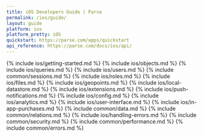 ```yaml
---
title: iOS Developers Guide | Parse
permalink: /ios/guide/
layout: guide
platform: ios
platform_pretty: iOS
quickstart: https://parse.com/apps/quickstart
api_reference: https://parse.com/docs/ios/api/
---
```


{% include ios/getting-started.md %}
{% include ios/objects.md %}
{% include ios/queries.md %}
{% include ios/users.md %}
{% include common/sessions.md %}
{% include ios/roles.md %}
{% include ios/files.md %}
{% include ios/geopoints.md %}
{% include ios/local-datastore.md %}
{% include ios/extensions.md %}
{% include ios/push-notifications.md %}
{% include ios/config.md %}
{% include ios/analytics.md %}
{% include ios/user-interface.md %}
{% include ios/in-app-purchases.md %}
{% include common/data.md %}
{% include common/relations.md %}
{% include ios/handling-errors.md %}
{% include common/security.md %}
{% include common/performance.md %}
{% include common/errors.md %}
